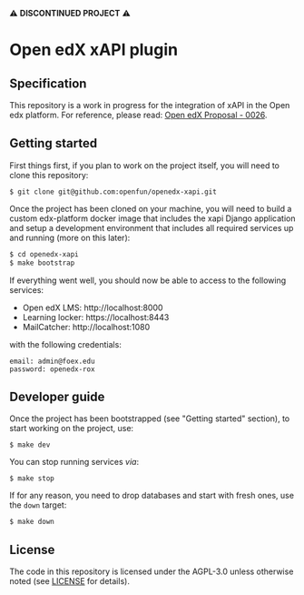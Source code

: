 :warning: **DISCONTINUED PROJECT** :warning:

# Open edX xAPI plugin

## Specification

This repository is a work in progress for the integration of xAPI in the Open
edx platform. For reference, please read: [Open edX Proposal -
0026](https://github.com/edx/open-edx-proposals/pull/73).

## Getting started

First things first, if you plan to work on the project itself, you will need to
clone this repository:

```
$ git clone git@github.com:openfun/openedx-xapi.git
```

Once the project has been cloned on your machine, you will need to build a
custom edx-platform docker image that includes the xapi Django application and
setup a development environment that includes all required services up and
running (more on this later):

```bash
$ cd openedx-xapi
$ make bootstrap
```

If everything went well, you should now be able to access to the following
services:

- Open edX LMS: http://localhost:8000
- Learning locker: https://localhost:8443
- MailCatcher: http://localhost:1080

with the following credentials:

```
email: admin@foex.edu
password: openedx-rox
```

## Developer guide

Once the project has been bootstrapped (see "Getting started" section), to start
working on the project, use:

```
$ make dev
```

You can stop running services _via_:

```
$ make stop
```

If for any reason, you need to drop databases and start with fresh ones, use the
`down` target:

```
$ make down
```

## License

The code in this repository is licensed under the AGPL-3.0 unless otherwise
noted (see [LICENSE](./LICENSE) for details).
